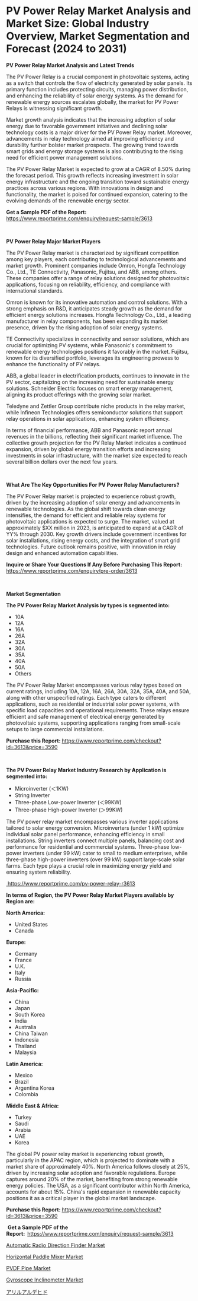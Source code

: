 <p><h1>PV Power Relay Market Analysis and Market Size: Global Industry Overview, Market Segmentation and Forecast (2024 to 2031)</h1></p><p><strong>PV Power Relay Market Analysis and Latest Trends</strong></p>
<p><p>The PV Power Relay is a crucial component in photovoltaic systems, acting as a switch that controls the flow of electricity generated by solar panels. Its primary function includes protecting circuits, managing power distribution, and enhancing the reliability of solar energy systems. As the demand for renewable energy sources escalates globally, the market for PV Power Relays is witnessing significant growth.</p><p>Market growth analysis indicates that the increasing adoption of solar energy due to favorable government initiatives and declining solar technology costs is a major driver for the PV Power Relay market. Moreover, advancements in relay technology aimed at improving efficiency and durability further bolster market prospects. The growing trend towards smart grids and energy storage systems is also contributing to the rising need for efficient power management solutions.</p><p>The PV Power Relay Market is expected to grow at a CAGR of 8.50% during the forecast period. This growth reflects increasing investment in solar energy infrastructure and the ongoing transition toward sustainable energy practices across various regions. With innovations in design and functionality, the market is poised for continued expansion, catering to the evolving demands of the renewable energy sector.</p></p>
<p><strong>Get a Sample PDF of the Report:&nbsp;</strong> <a href="https://www.reportprime.com/enquiry/request-sample/3613">https://www.reportprime.com/enquiry/request-sample/3613</a></p>
<p>&nbsp;</p>
<p><strong>PV Power Relay Major Market Players</strong></p>
<p><p>The PV Power Relay market is characterized by significant competition among key players, each contributing to technological advancements and market growth. Prominent companies include Omron, Hongfa Technology Co., Ltd., TE Connectivity, Panasonic, Fujitsu, and ABB, among others. These companies offer a range of relay solutions designed for photovoltaic applications, focusing on reliability, efficiency, and compliance with international standards.</p><p>Omron is known for its innovative automation and control solutions. With a strong emphasis on R&D, it anticipates steady growth as the demand for efficient energy solutions increases. Hongfa Technology Co., Ltd., a leading manufacturer in relay components, has been expanding its market presence, driven by the rising adoption of solar energy systems.</p><p>TE Connectivity specializes in connectivity and sensor solutions, which are crucial for optimizing PV systems, while Panasonic's commitment to renewable energy technologies positions it favorably in the market. Fujitsu, known for its diversified portfolio, leverages its engineering prowess to enhance the functionality of PV relays.</p><p>ABB, a global leader in electrification products, continues to innovate in the PV sector, capitalizing on the increasing need for sustainable energy solutions. Schneider Electric focuses on smart energy management, aligning its product offerings with the growing solar market.</p><p>Teledyne and Zettler Group contribute niche products in the relay market, while Infineon Technologies offers semiconductor solutions that support relay operations in solar applications, enhancing system efficiency.</p><p>In terms of financial performance, ABB and Panasonic report annual revenues in the billions, reflecting their significant market influence. The collective growth projection for the PV Relay Market indicates a continued expansion, driven by global energy transition efforts and increasing investments in solar infrastructure, with the market size expected to reach several billion dollars over the next few years.</p></p>
<p>&nbsp;</p>
<p><strong>What Are The Key Opportunities For PV Power Relay Manufacturers?</strong></p>
<p><p>The PV Power Relay market is projected to experience robust growth, driven by the increasing adoption of solar energy and advancements in renewable technologies. As the global shift towards clean energy intensifies, the demand for efficient and reliable relay systems for photovoltaic applications is expected to surge. The market, valued at approximately $XX million in 2023, is anticipated to expand at a CAGR of YY% through 2030. Key growth drivers include government incentives for solar installations, rising energy costs, and the integration of smart grid technologies. Future outlook remains positive, with innovation in relay design and enhanced automation capabilities.</p></p>
<p><strong>Inquire or Share Your Questions If Any Before Purchasing This Report:</strong> <a href="https://www.reportprime.com/enquiry/pre-order/3613">https://www.reportprime.com/enquiry/pre-order/3613</a></p>
<p>&nbsp;</p>
<p><strong>Market Segmentation</strong></p>
<p><strong>The PV Power Relay Market Analysis by types is segmented into:</strong></p>
<p><ul><li>10A</li><li>12A</li><li>16A</li><li>26A</li><li>32A</li><li>30A</li><li>35A</li><li>40A</li><li>50A</li><li>Others</li></ul></p>
<p><p>The PV Power Relay Market encompasses various relay types based on current ratings, including 10A, 12A, 16A, 26A, 30A, 32A, 35A, 40A, and 50A, along with other unspecified ratings. Each type caters to different applications, such as residential or industrial solar power systems, with specific load capacities and operational requirements. These relays ensure efficient and safe management of electrical energy generated by photovoltaic systems, supporting applications ranging from small-scale setups to large commercial installations.</p></p>
<p><strong>Purchase this Report:&nbsp;</strong><a href="https://www.reportprime.com/checkout?id=3613&price=3590">https://www.reportprime.com/checkout?id=3613&price=3590</a></p>
<p>&nbsp;</p>
<p><strong>The PV Power Relay Market Industry Research by Application is segmented into:</strong></p>
<p><ul><li>Microinverter (＜1KW)</li><li>String Inverter</li><li>Three-phase Low-power Inverter (＜99KW)</li><li>Three-phase High-power Inverter (＞99KW)</li></ul></p>
<p><p>The PV power relay market encompasses various inverter applications tailored to solar energy conversion. Microinverters (under 1 kW) optimize individual solar panel performance, enhancing efficiency in small installations. String inverters connect multiple panels, balancing cost and performance for residential and commercial systems. Three-phase low-power inverters (under 99 kW) cater to small to medium enterprises, while three-phase high-power inverters (over 99 kW) support large-scale solar farms. Each type plays a crucial role in maximizing energy yield and ensuring system reliability.</p></p>
<p><a href="https://www.reportprime.com/pv-power-relay-r3613">&nbsp;https://www.reportprime.com/pv-power-relay-r3613</a></p>
<p><strong>In terms of Region, the PV Power Relay Market Players available by Region are:</strong></p>
<p>
    <p> <strong> North America: </strong>
        <ul>
            <li>United States</li>
            <li>Canada</li>
        </ul>
        </p> 
    <p> <strong> Europe: </strong>
        <ul>
            <li>Germany</li>
            <li>France</li>
            <li>U.K.</li>
            <li>Italy</li>
            <li>Russia</li>
        </ul>
        </p> 
    <p> <strong> Asia-Pacific: </strong>
        <ul>
            <li>China</li>
            <li>Japan</li>
            <li>South Korea</li>
            <li>India</li>
            <li>Australia</li>
            <li>China Taiwan</li>
            <li>Indonesia</li>
            <li>Thailand</li>
            <li>Malaysia</li>
        </ul>
        </p> 
    <p> <strong> Latin America: </strong>
        <ul>
            <li>Mexico</li>
            <li>Brazil</li>
            <li>Argentina Korea</li>
            <li>Colombia</li>
        </ul>
        </p> 
    <p> <strong> Middle East & Africa: </strong>
        <ul>
            <li>Turkey</li>
            <li>Saudi</li>
            <li>Arabia</li>
            <li>UAE</li>
            <li>Korea</li>
        </ul>
    </p>
    </p>
<p><p>The global PV power relay market is experiencing robust growth, particularly in the APAC region, which is projected to dominate with a market share of approximately 40%. North America follows closely at 25%, driven by increasing solar adoption and favorable regulations. Europe captures around 20% of the market, benefiting from strong renewable energy policies. The USA, as a significant contributor within North America, accounts for about 15%. China's rapid expansion in renewable capacity positions it as a critical player in the global market landscape.</p></p>
<p><strong>Purchase this Report: </strong><a href="https://www.reportprime.com/checkout?id=3613&price=3590">https://www.reportprime.com/checkout?id=3613&price=3590</a></p>
<p>&nbsp;<strong>Get a Sample PDF of the Report:&nbsp;&nbsp;</strong><a href="https://www.reportprime.com/enquiry/request-sample/3613">https://www.reportprime.com/enquiry/request-sample/3613</a></p>
<p><strong></strong></p>
<p><p><a href="https://medium.com/@paulalkim0612024/automatic-radio-direction-finder-market-size-share-analysis-growth-trends-forecasts-2024-09783a9ead25">Automatic Radio Direction Finder Market</a></p><p><a href="https://www.linkedin.com/pulse/horizontal-paddle-mixer-market-size-growing-cagr-111-hql6c?trackingId=Je%2BhxdOCTYKj1blnOR4q0w%3D%3D">Horizontal Paddle Mixer Market</a></p><p><a href="https://issuu.com/reportprime-2/docs/pvdf-pipe-market-size-2030.pptx_9b2f0fbed0df3d">PVDF Pipe Market</a></p><p><a href="https://medium.com/@paulalkim0612024/gyroscope-inclinometer-market-size-market-segmentation-market-trends-and-growth-analysis-forecast-91a3a4999e57">Gyroscope Inclinometer Market</a></p><p><a href="https://medium.com/@qarpaiop35/%E3%82%A2%E3%83%AA%E3%83%AB%E3%82%A2%E3%83%AB%E3%83%87%E3%83%92%E3%83%89%E5%B8%82%E5%A0%B4%E8%A6%8F%E6%A8%A1%E3%81%AF14-9-%E3%81%AE%E5%B9%B4%E9%96%93%E6%88%90%E9%95%B7%E7%8E%87%E3%81%A7%E6%88%90%E9%95%B7%E3%81%97%E3%81%A6%E3%81%8A%E3%82%8A-%E3%81%93%E3%81%AE%E3%83%AC%E3%83%9D%E3%83%BC%E3%83%88%E3%81%AF2024%E5%B9%B4%E3%81%8B%E3%82%892031%E5%B9%B4%E3%81%BE%E3%81%A7%E3%81%AE%E3%82%BF%E3%82%A4%E3%83%97-%E3%82%A2%E3%83%97%E3%83%AA%E3%82%B1%E3%83%BC%E3%82%B7%E3%83%A7%E3%83%B3-%E6%88%90%E9%95%B7-%E4%BA%88%E6%B8%AC%E3%81%AE%E5%88%86%E6%9E%90%E3%82%92%E3%82%AB%E3%83%90%E3%83%BC%E3%81%97%E3%81%A6%E3%81%84%E3%81%BE%E3%81%99-8473a8870eaf">アリルアルデヒド</a></p></p>